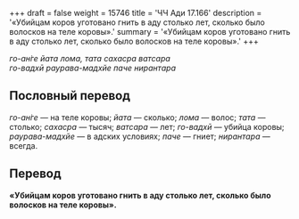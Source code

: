 +++
draft = false
weight = 15746
title = 'ЧЧ Ади 17.166'
description = '«Убийцам коров уготовано гнить в аду столько лет, сколько было волосков на теле коровы».'
summary = '«Убийцам коров уготовано гнить в аду столько лет, сколько было волосков на теле коровы».'
+++

_го-ан̇ге йата лома, тата сахасра ватсара  
го-вадхӣ раурава-мадхйе паче нирантара_

## Пословный перевод

_го_\-_ан̇ге_ — на теле коровы; _йата_ — сколько; _лома_ — волос; _тата_ — столько; _сахасра_ — тысяч; _ватсара_ — лет; _го_\-_вадхӣ_ — убийца коровы; _раурава_\-_мадхйе_ — в адских условиях; _паче_ — гниет; _нирантара_ — всегда.

## Перевод

**«Убийцам коров уготовано гнить в аду столько лет, сколько было волосков на теле коровы».**
